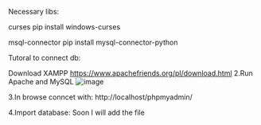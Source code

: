 Necessary libs:

curses pip install windows-curses

msql-connector pip install mysql-connector-python

Tutoral to connect db:

Download XAMPP https://www.apachefriends.org/pl/download.html
2.Run Apache and MySQL
![image](https://github.com/user-attachments/assets/d6c1ac41-90d6-4032-b7d7-1676dd2a51c5)

3.In browse conncet with: http://localhost/phpmyadmin/

4.Import database: Soon I will add the file
